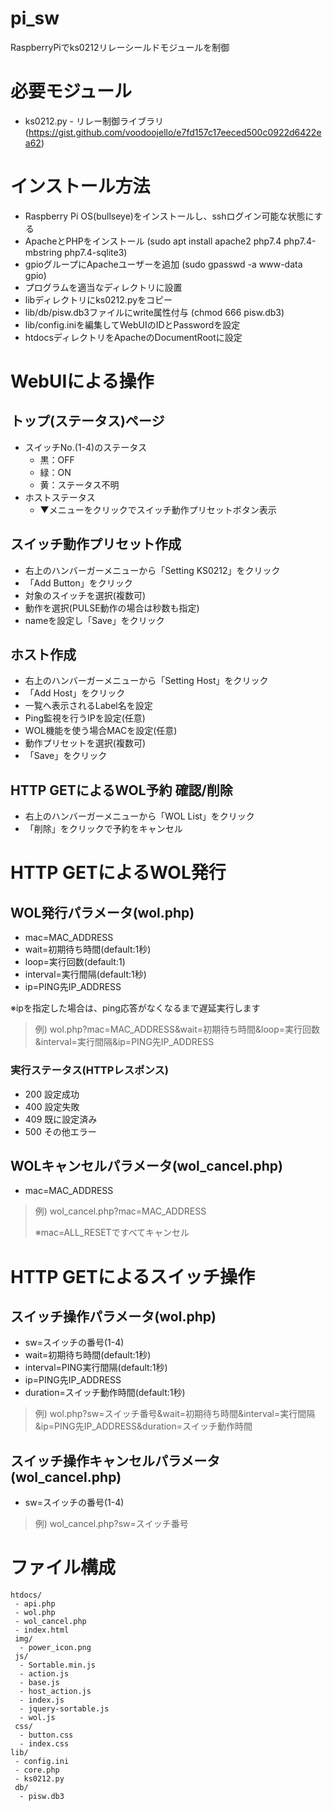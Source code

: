 # pi_sw
RaspberryPiでks0212リレーシールドモジュールを制御

# 必要モジュール
* ks0212.py - リレー制御ライブラリ (https://gist.github.com/voodoojello/e7fd157c17eeced500c0922d6422ea62)

# インストール方法
* Raspberry Pi OS(bullseye)をインストールし、sshログイン可能な状態にする
* ApacheとPHPをインストール (sudo apt install apache2 php7.4 php7.4-mbstring php7.4-sqlite3)
* gpioグループにApacheユーザーを追加 (sudo gpasswd -a www-data gpio)
* プログラムを適当なディレクトリに設置
* libディレクトリにks0212.pyをコピー
* lib/db/pisw.db3ファイルにwrite属性付与 (chmod 666 pisw.db3)
* lib/config.iniを編集してWebUIのIDとPasswordを設定
* htdocsディレクトリをApacheのDocumentRootに設定

# WebUIによる操作
## トップ(ステータス)ページ
* スイッチNo.(1-4)のステータス
  * 黒：OFF
  * 緑：ON
  * 黄：ステータス不明
* ホストステータス
  * ▼メニューをクリックでスイッチ動作プリセットボタン表示

## スイッチ動作プリセット作成
* 右上のハンバーガーメニューから「Setting KS0212」をクリック
* 「Add Button」をクリック
* 対象のスイッチを選択(複数可)
* 動作を選択(PULSE動作の場合は秒数も指定)
* nameを設定し「Save」をクリック

## ホスト作成
* 右上のハンバーガーメニューから「Setting Host」をクリック
* 「Add Host」をクリック
* 一覧へ表示されるLabel名を設定
* Ping監視を行うIPを設定(任意)
* WOL機能を使う場合MACを設定(任意)
* 動作プリセットを選択(複数可)
* 「Save」をクリック

## HTTP GETによるWOL予約 確認/削除
* 右上のハンバーガーメニューから「WOL List」をクリック
* 「削除」をクリックで予約をキャンセル

# HTTP GETによるWOL発行
## WOL発行パラメータ(wol.php)
* mac=MAC_ADDRESS
* wait=初期待ち時間(default:1秒)
* loop=実行回数(default:1)
* interval=実行間隔(default:1秒)
* ip=PING先IP_ADDRESS

※ipを指定した場合は、ping応答がなくなるまで遅延実行します
> 例) wol.php?mac=MAC_ADDRESS&wait=初期待ち時間&loop=実行回数&interval=実行間隔&ip=PING先IP_ADDRESS

### 実行ステータス(HTTPレスポンス)
* 200 設定成功
* 400 設定失敗
* 409 既に設定済み
* 500 その他エラー

## WOLキャンセルパラメータ(wol_cancel.php)
* mac=MAC_ADDRESS
> 例) wol_cancel.php?mac=MAC_ADDRESS
>
> ※mac=ALL_RESETですべてキャンセル

# HTTP GETによるスイッチ操作
## スイッチ操作パラメータ(wol.php)
* sw=スイッチの番号(1-4)
* wait=初期待ち時間(default:1秒)
* interval=PING実行間隔(default:1秒)
* ip=PING先IP_ADDRESS
* duration=スイッチ動作時間(default:1秒)
> 例) wol.php?sw=スイッチ番号&wait=初期待ち時間&interval=実行間隔&ip=PING先IP_ADDRESS&duration=スイッチ動作時間

## スイッチ操作キャンセルパラメータ(wol_cancel.php)
* sw=スイッチの番号(1-4)
> 例) wol_cancel.php?sw=スイッチ番号

# ファイル構成
~~~
htdocs/
 - api.php
 - wol.php
 - wol_cancel.php
 - index.html
 img/
  - power_icon.png
 js/
  - Sortable.min.js
  - action.js
  - base.js
  - host_action.js
  - index.js
  - jquery-sortable.js
  - wol.js
 css/
  - button.css
  - index.css
lib/
 - config.ini
 - core.php
 - ks0212.py
 db/
  - pisw.db3
~~~
